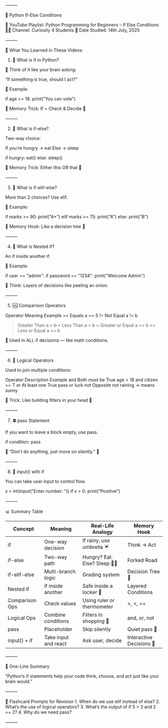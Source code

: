 ⸻

🧠 Python If-Else Conditions

🎥 YouTube Playlist: Python Programming for Beginners – If Else Conditions
👨‍🏫 Channel: Curiosity 4 Students
📅 Date Studied: 14th July, 2025

⸻

🔑 What You Learned in These Videos:

1. 🧠 What is if in Python?

👶 Think of it like your brain asking:

“If something is true, should I act?”

📖 Example:

if age >= 18:
    print("You can vote")

🧠 Memory Trick: If = Check & Decide 🧠

⸻

2. 🔀 What is if-else?

Two-way choice:

If you’re hungry → eat
Else → sleep

if hungry:
    eat()
else:
    sleep()

🧠 Memory Trick: Either this OR that 🔁

⸻

3. 🔁 What is if-elif-else?

More than 2 choices? Use elif.

📖 Example:

if marks >= 90:
    print("A+")
elif marks >= 75:
    print("A")
else:
    print("B")

🧠 Memory Hook: Like a decision tree 🌳

⸻

4. 🧅 What is Nested if?

An if inside another if.

📖 Example:

if user == "admin":
    if password == "1234":
        print("Welcome Admin")

🧠 Think: Layers of decisions like peeling an onion.

⸻

5. 🆚 Comparison Operators

Operator	Meaning	Example
==	Equals	a == 5
!=	Not Equal	a != b
>	Greater Than	a > b
<	Less Than	a < b
>=	Greater or Equal	a >= b
<=	Less or Equal	a <= b

📖 Used in ALL if decisions — like math conditions.

⸻

6. 🔗 Logical Operators

Used to join multiple conditions:

Operator	Description	Example
and	Both must be True	age > 18 and citizen == T
or	At least one True	pass or luck
not	Opposite	not raining → means sunny

🧠 Trick: Like building filters in your head 🧠

⸻

7. ⛔ pass Statement

If you want to leave a block empty, use pass.

if condition:
    pass

📖 “Don’t do anything, just move on silently.” 🤫

⸻

8. 🎯 input() with if

You can take user input to control flow.

x = int(input("Enter number: "))
if x > 0:
    print("Positive")


⸻

📊 Summary Table

| Concept         | Meaning              | 	Real-Life Analogy	          | Memory Hook                | 
|-----------------|----------------------|------------------------------|----------------------------| 
| if	            | One-way decision     | If rainy, use umbrella ☔	    | Think → Act                | 
| if-else         | Two-way path         | Hungry? Eat. Else? Sleep 🍕😴| Forked Road                | 
| if-elif-else    | Multi-branch logic   | Grading system	              | Decision Tree 🌳           | 
| Nested if       | if inside another    | Safe inside a locker 🔐	    | Layered Conditions         | 
| Comparison Ops  | Check values         | Using ruler or thermometer	  | >, <, ==                   | 
| Logical Ops     | Combine conditions   | Filters in shopping 🛒	      | and, or, not               | 
| pass            | Placeholder          | Skip silently	              | Quiet pass 🤫              | 
| input() + if    | Take input and react | Ask user, decide	            | Interactive Decisions 💬   | 


⸻

💬 One-Line Summary

“Python’s if statements help your code think, choose, and act just like your brain would.”

⸻

🔁 Flashcard Prompts for Revision
	1.	When do we use elif instead of else?
	2.	What’s the use of logical operators?
	3.	What’s the output of if 5 > 3 and 2 == 2?
	4.	Why do we need pass?

⸻
